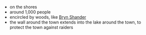 - on the shores
- around 1,000 people
- encircled by woods, like [Bryn Shander](/pages/bryn-shander)
- the wall around the town extends into the lake around the town, to protect the town against raiders

